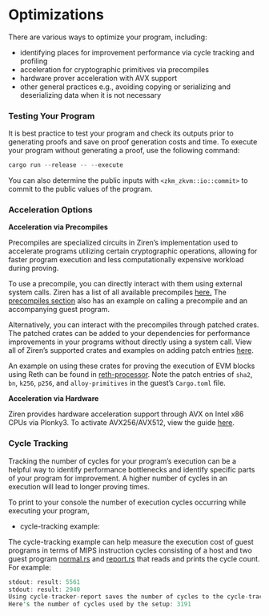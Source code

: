 # Optimizations

There are various ways to optimize your program, including: 

- identifying places for improvement performance via cycle tracking and profiling
- acceleration for cryptographic primitives via precompiles
- hardware prover acceleration with AVX support
- other general practices e.g., avoiding copying or serializing and deserializing data when it is not necessary

### Testing Your Program

It is best practice to test your program and check its outputs prior to generating proofs and save on proof generation costs and time. To execute your program without generating a proof, use the following command: 

```rust
cargo run --release -- --execute
```

You can also determine the public inputs with `<zkm_zkvm::io::commit>` to commit to the public values of the program. 

### Acceleration Options

**Acceleration via Precompiles** 

Precompiles are specialized circuits in Ziren’s implementation used to accelerate programs utilizing certain cryptographic operations, allowing for faster program execution and less computationally expensive workload during proving. 

To use a precompile, you can directly interact with them using external system calls. Ziren has a list of all available precompiles [here.](https://docs.zkm.io/mips-vm/mips-isa.html#supported-syscalls) The [precompiles section](https://docs.zkm.io/dev/precompiles.html) also has an example on calling a precompile and an accompanying guest program. 

Alternatively, you can interact with the precompiles through patched crates. The patched crates can be added to your dependencies for performance improvements in your programs without directly using a system call. View all of Ziren’s supported crates and examples on adding patch entries [here](https://docs.zkm.io/dev/patched-crates.html). 

An example on using these crates for proving the execution of EVM blocks using Reth can be found in [reth-processor](https://github.com/ProjectZKM/reth-processor). Note the patch entries of `sha2`, `bn`, `k256`, `p256`, and `alloy-primitives` in the guest’s `Cargo.toml` file. 

**Acceleration via Hardware** 

Ziren provides hardware acceleration support through AVX on Intel x86 CPUs via Plonky3. To activate AVX256/AVX512, view the guide [here](https://docs.zkm.io/dev/prover.html). 

### Cycle Tracking

Tracking the number of cycles for your program’s execution can be a helpful way to identify performance bottlenecks and identify specific parts of your program for improvement. A higher number of cycles in an execution will lead to longer proving times. 

To print to your console the number of execution cycles occurring while executing your program, 

- cycle-tracking example:

The cycle-tracking example can help measure the execution cost of guest programs in terms of MIPS instruction cycles consisting of a host and two guest program [normal.rs](http://normal.rs) and [report.rs](http://report.rs)  that reads and prints the cycle count. For example:
```rust
stdout: result: 5561
stdout: result: 2940
Using cycle-tracker-report saves the number of cycles to the cycle-tracker mapping in the report.
Here's the number of cycles used by the setup: 3191
```